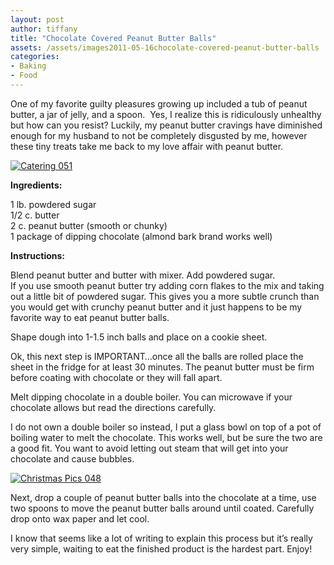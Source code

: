 ```yaml
---
layout: post
author: tiffany
title: "Chocolate Covered Peanut Butter Balls"
assets: /assets/images2011-05-16chocolate-covered-peanut-butter-balls
categories: 
- Baking
- Food
---
```


One of my favorite guilty pleasures growing up included a tub of peanut butter, a jar of jelly, and a spoon.  Yes, I realize this is ridiculously unhealthy but how can you resist? Luckily, my peanut butter cravings have diminished enough for my husband to not be completely disgusted by me, however these tiny treats take me back to my love affair with peanut butter.

[![](jekyll_uploads/2011/05/Catering-051-575x431.jpg "Catering 051")](http://www.sweetpeonies.com/2011/05/chocolate-covered-peanut-butter-balls/catering-051/)

**Ingredients:**

1 lb. powdered sugar  
1/2 c. butter  
2 c. peanut butter (smooth or chunky)  
1 package of dipping chocolate (almond bark brand works well)

**Instructions:**

Blend peanut butter and butter with mixer. Add powdered sugar.  
If you use smooth peanut butter try adding corn flakes to the mix and taking out a little bit of powdered sugar. This gives you a more subtle crunch than you would get with crunchy peanut butter and it just happens to be my favorite way to eat peanut butter balls.

Shape dough into 1-1.5 inch balls and place on a cookie sheet.

Ok, this next step is IMPORTANT…once all the balls are rolled place the sheet in the fridge for at least 30 minutes. The peanut butter must be firm before coating with chocolate or they will fall apart.

Melt dipping chocolate in a double boiler. You can microwave if your chocolate allows but read the directions carefully.

I do not own a double boiler so instead, I put a glass bowl on top of a pot of boiling water to melt the chocolate. This works well, but be sure the two are a good fit. You want to avoid letting out steam that will get into your chocolate and cause bubbles.

[![](jekyll_uploads/2011/05/Christmas-Pics-048-325x433.jpg "Christmas Pics 048")](http://www.sweetpeonies.com/2011/05/chocolate-covered-peanut-butter-balls/christmas-pics-048/)

Next, drop a couple of peanut butter balls into the chocolate at a time, use two spoons to move the peanut butter balls around until coated. Carefully drop onto wax paper and let cool.

I know that seems like a lot of writing to explain this process but it’s really very simple, waiting to eat the finished product is the hardest part. Enjoy!